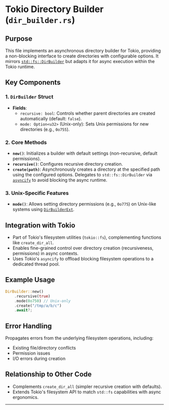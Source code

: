 # Tokio Directory Builder (`dir_builder.rs`)

## Purpose
This file implements an asynchronous directory builder for Tokio, providing a non-blocking interface to create directories with configurable options. It mirrors [`std::fs::DirBuilder`](https://doc.rust-lang.org/std/fs/struct.DirBuilder.html) but adapts it for async execution within the Tokio runtime.

## Key Components

### 1. `DirBuilder` Struct
- **Fields**:
  - `recursive: bool`: Controls whether parent directories are created automatically (default: `false`).
  - `mode: Option<u32>` (Unix-only): Sets Unix permissions for new directories (e.g., `0o755`).

### 2. Core Methods
- **`new()`**: Initializes a builder with default settings (non-recursive, default permissions).
- **`recursive()`**: Configures recursive directory creation.
- **`create(path)`**: Asynchronously creates a directory at the specified path using the configured options. Delegates to `std::fs::DirBuilder` via [`asyncify`](https://docs.rs/tokio/latest/tokio/task/fn.spawn_blocking.html) to avoid blocking the async runtime.

### 3. Unix-Specific Features
- **`mode()`**: Allows setting directory permissions (e.g., `0o775`) on Unix-like systems using [`DirBuilderExt`](https://doc.rust-lang.org/std/os/unix/fs/trait.DirBuilderExt.html).

## Integration with Tokio
- Part of Tokio's filesystem utilities (`tokio::fs`), complementing functions like `create_dir_all`.
- Enables fine-grained control over directory creation (recursiveness, permissions) in async contexts.
- Uses Tokio's `asyncify` to offload blocking filesystem operations to a dedicated thread pool.

## Example Usage
```rust
DirBuilder::new()
    .recursive(true)
    .mode(0o750) // Unix-only
    .create("/tmp/a/b/c")
    .await?;
```

## Error Handling
Propagates errors from the underlying filesystem operations, including:
- Existing file/directory conflicts
- Permission issues
- I/O errors during creation

## Relationship to Other Code
- Complements `create_dir_all` (simpler recursive creation with defaults).
- Extends Tokio's filesystem API to match `std::fs` capabilities with async ergonomics.

---

